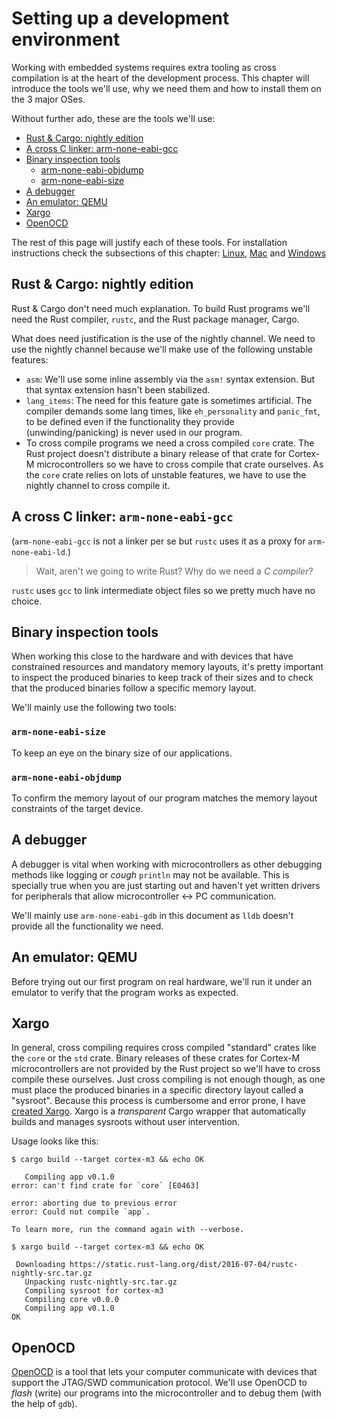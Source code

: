 # Setting up a development environment

Working with embedded systems requires extra tooling as cross compilation is at the heart of the
development process. This chapter will introduce the tools we'll use, why we need them and how to
install them on the 3 major OSes.

Without further ado, these are the tools we'll use:

- [Rust & Cargo: nightly edition][rust]
- [A cross C linker: arm-none-eabi-gcc][gcc]
- [Binary inspection tools][binutils]
  - [arm-none-eabi-objdump][objdump]
  - [arm-none-eabi-size][size]
- [A debugger][*db]
- [An emulator: QEMU][qemu]
- [Xargo][xargo]
- [OpenOCD][openocd]

The rest of this page will justify each of these tools. For installation instructions check the
subsections of this chapter: [Linux], [Mac] and [Windows]

[Linux]: /linux.html
[Mac]: /osx.html
[Windows]: /windows.html

## Rust & Cargo: nightly edition
[rust]: /tools.html#Rust%20%26%20Cargo%3A%20nightly%20edition

Rust & Cargo don't need  much explanation. To build Rust programs we'll need the Rust compiler,
`rustc`, and the Rust package manager, Cargo.

What does need justification is the use of the nightly channel. We need to use the nightly channel
because we'll make use of the following unstable features:

- `asm`: We'll use some inline assembly via the `asm!` syntax extension. But that syntax extension
  hasn't been stabilized.
- `lang_items`: The need for this feature gate is sometimes artificial. The compiler demands some
  lang times, like `eh_personality` and `panic_fmt`, to be defined even if the functionality they
  provide (unwinding/panicking) is never used in our program.
- To cross compile programs we need a cross compiled `core` crate. The Rust project doesn't
  distribute a binary release of that crate for Cortex-M microcontrollers so we have to cross
  compile that crate ourselves. As the `core` crate relies on lots of unstable features, we have to
  use the nightly channel to cross compile it.

[yet]: https://github.com/rust-lang/rfcs/pull/1645

## A cross C linker: `arm-none-eabi-gcc`
[gcc]: /tools.html#A%20cross%20C%20linker%3A%20arm-none-eabi-gcc

(`arm-none-eabi-gcc` is not a linker per se but `rustc` uses it as a proxy for `arm-none-eabi-ld`.)

> Wait, aren't we going to write Rust? Why do we need a *C compiler*?

`rustc` uses `gcc` to link intermediate object files so we pretty much have no choice.

## Binary inspection tools
[binutils]: /tools.html#Binary%20inspection%20tools

When working this close to the hardware and with devices that have constrained resources and
mandatory memory layouts, it's pretty important to inspect the produced binaries to keep track of
their sizes and to check that the produced binaries follow a specific memory layout.

We'll mainly use the following two tools:

### `arm-none-eabi-size`
[size]: /tools.html#arm-none-eabi-size

To keep an eye on the binary size of our applications.

### `arm-none-eabi-objdump`
[objdump]: /tools.html#arm-none-eabi-objdump

To confirm the memory layout of our program matches the memory layout constraints of the target
device.

## A debugger
[*db]: /tools.html#A%20debugger

A debugger is vital when working with microcontrollers as other debugging methods like logging or
*cough* `println` may not be available. This is specially true when you are just starting out and
haven't yet written drivers for peripherals that allow microcontroller <-> PC communication.

We'll mainly use `arm-none-eabi-gdb` in this document as `lldb` doesn't provide all the
functionality we need.

## An emulator: QEMU
[qemu]: /tools.html#An%20emulator%3A%20QEMU

Before trying out our first program on real hardware, we'll run it under an emulator to verify that
the program works as expected.

## Xargo
[xargo]: /tools.html#Xargo

In general, cross compiling requires cross compiled "standard" crates like the `core` or the `std`
crate. Binary releases of these crates for Cortex-M microcontrollers are not provided by the
Rust project so we'll have to cross compile these ourselves. Just cross compiling is not enough
though, as one must place the produced binaries in a specific directory layout called a "sysroot".
Because this process is cumbersome and error prone, I have [created Xargo]. Xargo is a *transparent*
Cargo wrapper that automatically builds and manages sysroots without user intervention.

[created Xargo]: https://github.com/japaric/xargo

Usage looks like this:

```
$ cargo build --target cortex-m3 && echo OK
```
```
   Compiling app v0.1.0
error: can't find crate for `core` [E0463]

error: aborting due to previous error
error: Could not compile `app`.

To learn more, run the command again with --verbose.
```
```
$ xargo build --target cortex-m3 && echo OK
```
```
 Downloading https://static.rust-lang.org/dist/2016-07-04/rustc-nightly-src.tar.gz
   Unpacking rustc-nightly-src.tar.gz
   Compiling sysroot for cortex-m3
   Compiling core v0.0.0
   Compiling app v0.1.0
OK
```

## OpenOCD
[openocd]: /tools.html#OpenOCD

[OpenOCD] is a tool that lets your computer communicate with devices that support the JTAG/SWD
communication protocol. We'll use OpenOCD to *flash* (write) our programs into the microcontroller
and to debug them (with the help of `gdb`).

[OpenOCD]: http://openocd.org/
